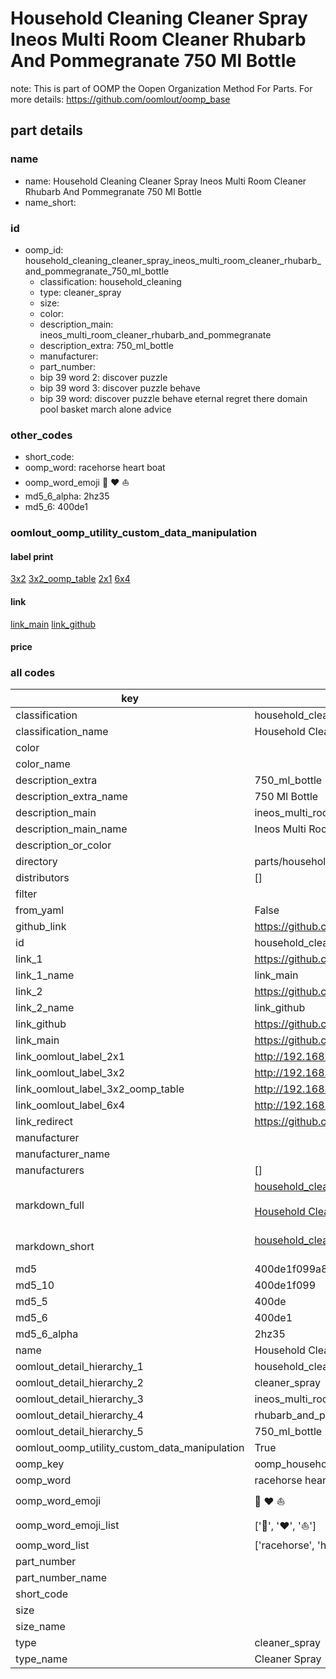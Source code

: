 # Household Cleaning Cleaner Spray Ineos Multi Room Cleaner Rhubarb And Pommegranate 750 Ml Bottle  

note: This is part of OOMP the Oopen Organization Method For Parts. For more details: https://github.com/oomlout/oomp_base

##  part details
  







### name
* name: Household Cleaning Cleaner Spray Ineos Multi Room Cleaner Rhubarb And Pommegranate 750 Ml Bottle
* name_short: 
### id
* oomp_id: household_cleaning_cleaner_spray_ineos_multi_room_cleaner_rhubarb_and_pommegranate_750_ml_bottle
  * classification: household_cleaning
  * type: cleaner_spray
  * size: 
  * color: 
  * description_main: ineos_multi_room_cleaner_rhubarb_and_pommegranate
  * description_extra: 750_ml_bottle
  * manufacturer: 
  * part_number: 
  * bip 39 word 2: discover puzzle
  * bip 39 word 3: discover puzzle behave
  * bip 39 word: discover puzzle behave eternal regret there domain pool basket march alone advice

### other_codes
* short_code: 
* oomp_word: racehorse heart boat
* oomp_word_emoji :racehorse: :heart: :boat:
* md5_6_alpha: 2hz35
* md5_6: 400de1






### oomlout_oomp_utility_custom_data_manipulation
#### label print
[3x2](http://192.168.1.245:1112/?label=oomp%202hz35)
[3x2_oomp_table](http://192.168.1.108:1112/?label=oomp%202hz35)
[2x1](http://192.168.1.242:1112/?label=oomp%202hz35)
[6x4](http://192.168.1.55:1112/?label=oomp%202hz35)    

#### link

[link_main](https://github.com/oomlout/oomlout_oomp_version_1_messy/tree/main/parts/household_cleaning_cleaner_spray_ineos_multi_room_cleaner_rhubarb_and_pommegranate_750_ml_bottle) [link_github](https://github.com/oomlout/oomlout_oomp_version_1_messy/tree/main/parts/household_cleaning_cleaner_spray_ineos_multi_room_cleaner_rhubarb_and_pommegranate_750_ml_bottle)                             

#### price







### all codes 
| key | value |  
| --- | --- |  
| classification | household_cleaning |  
| classification_name | Household Cleaning |  
| color |  |  
| color_name |  |  
| description_extra | 750_ml_bottle |  
| description_extra_name | 750 Ml Bottle |  
| description_main | ineos_multi_room_cleaner_rhubarb_and_pommegranate |  
| description_main_name | Ineos Multi Room Cleaner Rhubarb And Pommegranate |  
| description_or_color |   |  
| directory | parts/household_cleaning_cleaner_spray_ineos_multi_room_cleaner_rhubarb_and_pommegranate_750_ml_bottle |  
| distributors | [] |  
| filter |  |  
| from_yaml | False |  
| github_link | https://github.com/oomlout/oomlout_oomp_part_src/tree/main/parts/household_cleaning_cleaner_spray_ineos_multi_room_cleaner_rhubarb_and_pommegranate_750_ml_bottle |  
| id | household_cleaning_cleaner_spray_ineos_multi_room_cleaner_rhubarb_and_pommegranate_750_ml_bottle |  
| link_1 | https://github.com/oomlout/oomlout_oomp_version_1_messy/tree/main/parts/household_cleaning_cleaner_spray_ineos_multi_room_cleaner_rhubarb_and_pommegranate_750_ml_bottle |  
| link_1_name | link_main |  
| link_2 | https://github.com/oomlout/oomlout_oomp_version_1_messy/tree/main/parts/household_cleaning_cleaner_spray_ineos_multi_room_cleaner_rhubarb_and_pommegranate_750_ml_bottle |  
| link_2_name | link_github |  
| link_github | https://github.com/oomlout/oomlout_oomp_version_1_messy/tree/main/parts/household_cleaning_cleaner_spray_ineos_multi_room_cleaner_rhubarb_and_pommegranate_750_ml_bottle |  
| link_main | https://github.com/oomlout/oomlout_oomp_version_1_messy/tree/main/parts/household_cleaning_cleaner_spray_ineos_multi_room_cleaner_rhubarb_and_pommegranate_750_ml_bottle |  
| link_oomlout_label_2x1 | http://192.168.1.242:1112/?label=oomp%202hz35 |  
| link_oomlout_label_3x2 | http://192.168.1.245:1112/?label=oomp%202hz35 |  
| link_oomlout_label_3x2_oomp_table | http://192.168.1.108:1112/?label=oomp%202hz35 |  
| link_oomlout_label_6x4 | http://192.168.1.55:1112/?label=oomp%202hz35 |  
| link_redirect | https://github.com/oomlout/oomlout_oomp_version_1_messy/tree/main/parts/household_cleaning_cleaner_spray_ineos_multi_room_cleaner_rhubarb_and_pommegranate_750_ml_bottle |  
| manufacturer |  |  
| manufacturer_name |  |  
| manufacturers | [] |  
| markdown_full | [household_cleaning_cleaner_spray_ineos_multi_room_cleaner_rhubarb_and_pommegranate_750_ml_bottle](none)<br>[](none)<br>[Household Cleaning Cleaner Spray Ineos Multi Room Cleaner Rhubarb And Pommegranate 750 Ml Bottle](none)<br><br> |  
| markdown_short | [household_cleaning_cleaner_spray_ineos_multi_room_cleaner_rhubarb_and_pommegranate_750_ml_bottle](none)<br><br> |  
| md5 | 400de1f099a8081f81da54d828ebb9f7 |  
| md5_10 | 400de1f099 |  
| md5_5 | 400de |  
| md5_6 | 400de1 |  
| md5_6_alpha | 2hz35 |  
| name | Household Cleaning Cleaner Spray Ineos Multi Room Cleaner Rhubarb And Pommegranate 750 Ml Bottle |  
| oomlout_detail_hierarchy_1 | household_cleaning |  
| oomlout_detail_hierarchy_2 | cleaner_spray |  
| oomlout_detail_hierarchy_3 | ineos_multi_room_cleaner |  
| oomlout_detail_hierarchy_4 | rhubarb_and_pommegranate |  
| oomlout_detail_hierarchy_5 | 750_ml_bottle |  
| oomlout_oomp_utility_custom_data_manipulation | True |  
| oomp_key | oomp_household_cleaning_cleaner_spray_ineos_multi_room_cleaner_rhubarb_and_pommegranate_750_ml_bottle |  
| oomp_word | racehorse heart boat |  
| oomp_word_emoji | :racehorse: :heart: :boat: |  
| oomp_word_emoji_list | [':racehorse:', ':heart:', ':boat:'] |  
| oomp_word_list | ['racehorse', 'heart', 'boat'] |  
| part_number |  |  
| part_number_name |  |  
| short_code |  |  
| size |  |  
| size_name |  |  
| type | cleaner_spray |  
| type_name | Cleaner Spray |  
